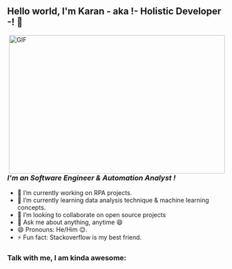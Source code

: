 ## Hello world, I'm Karan - aka !- Holistic Developer -! 👋


 <img align="right" alt="GIF" src="https://www.mygo.ge/uploads/blog/1584023795.jpg" width="500" height="320" />


### *I'm an Software Engineer & Automation Analyst !*

- 🔭 I’m currently working on RPA projects.
- 🌱 I’m currently learning data analysis technique & machine learning concepts.
- 👯 I’m looking to collaborate on open source projects
- 💬 Ask me about anything, anytime 😄
- 😄 Pronouns: He/Him 😌.
- ⚡ Fun fact: Stackoverflow is my best friend.


### Talk with me, I am kinda awesome:

